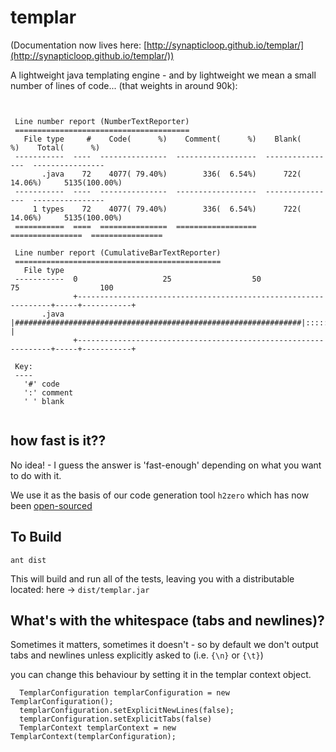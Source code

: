templar
=======

(Documentation now lives here: [http://synapticloop.github.io/templar/](http://synapticloop.github.io/templar/))

A lightweight java templating engine - and by lightweight we mean a small number of lines of code... (that weights in around 90k):


```
 
 
 Line number report (NumberTextReporter)
 =======================================
   File type     #    Code(      %)    Comment(      %)    Blank(      %)    Total(      %)  
 -----------  ----  ---------------  ------------------  ----------------  ----------------  
       .java    72    4077( 79.40%)        336(  6.54%)      722( 14.06%)     5135(100.00%)  
 -----------  ----  ---------------  ------------------  ----------------  ----------------  
     1 types    72    4077( 79.40%)        336(  6.54%)      722( 14.06%)     5135(100.00%)  
 ===========  ====  ===============  ==================  ================  ================  
 
 Line number report (CumulativeBarTextReporter)
 ==============================================
   File type  
 -----------  0                   25                  50                   75                  100
              +----------------------------------------------------------------+-----+-----------+
       .java  |################################################################|:::::|           |
              +----------------------------------------------------------------+-----+-----------+
 
 Key:
 ----
   '#' code
   ':' comment
   ' ' blank
  
```


## how fast is it??

No idea! - I guess the answer is 'fast-enough' depending on what you want to do with it.

We use it as the basis of our code generation tool ```h2zero``` which has now been [open-sourced](https://github.com/synapticloop/h2zero)

## To Build

```ant dist```

This will build and run all of the tests, leaving you with a distributable located: here -> ```dist/templar.jar```


## What's with the whitespace (tabs and newlines)?

Sometimes it matters, sometimes it doesn't - so by default we don't output tabs and newlines unless explicitly asked to (i.e. ```{\n}``` or ```{\t}```)

you can change this behaviour by setting it in the templar context object.

```
  TemplarConfiguration templarConfiguration = new TemplarConfiguration();
  templarConfiguration.setExplicitNewLines(false);
  templarConfiguration.setExplicitTabs(false)
  TemplarContext templarContext = new TemplarContext(templarConfiguration);
```
